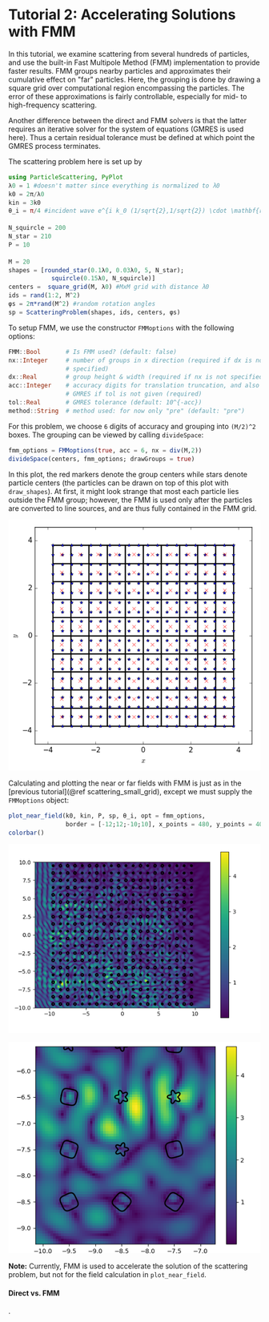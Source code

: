 # Tutorial 2: Accelerating Solutions with FMM

In this tutorial, we examine scattering from several hundreds of particles, and
use the built-in Fast Multipole Method (FMM) implementation to provide faster
results.
FMM groups nearby particles and approximates their cumulative effect on "far"
particles. Here, the grouping is done by drawing a square grid over computational
region encompassing the particles. The error of these approximations is fairly
 controllable, especially for mid- to high-frequency scattering.

Another difference between the direct and FMM solvers is that the latter requires
an iterative solver for the system of equations (GMRES is used here). Thus a
certain residual tolerance must be defined at which point the GMRES process
terminates.

The scattering problem here is set up by

```julia
using ParticleScattering, PyPlot
λ0 = 1 #doesn't matter since everything is normalized to λ0
k0 = 2π/λ0
kin = 3k0
θ_i = π/4 #incident wave e^{i k_0 (1/sqrt{2},1/sqrt{2}) \cdot \mathbf{r}}

N_squircle = 200
N_star = 210
P = 10

M = 20
shapes = [rounded_star(0.1λ0, 0.03λ0, 5, N_star);
            squircle(0.15λ0, N_squircle)]
centers =  square_grid(M, λ0) #MxM grid with distance λ0
ids = rand(1:2, M^2)
φs = 2π*rand(M^2) #random rotation angles
sp = ScatteringProblem(shapes, ids, centers, φs)
```

To setup FMM, we use the constructor `FMMoptions` with the following options:

```julia
FMM::Bool       # Is FMM used? (default: false)
nx::Integer     # number of groups in x direction (required if dx is not
                # specified)
dx::Real        # group height & width (required if nx is not specified)
acc::Integer    # accuracy digits for translation truncation, and also for
                # GMRES if tol is not given (required)
tol::Real       # GMRES tolerance (default: 10^{-acc})
method::String  # method used: for now only "pre" (default: "pre")
```

For this problem, we choose ``6`` digits of accuracy and grouping into
``(M/2)^2`` boxes. The grouping can be viewed by calling `divideSpace`:

```julia
fmm_options = FMMoptions(true, acc = 6, nx = div(M,2))
divideSpace(centers, fmm_options; drawGroups = true)
```

In this plot, the red markers denote the group centers while stars denote
particle centers (the particles can be drawn on top of this plot with
`draw_shapes`). At first, it might look strange that most each particle lies
outside the FMM group; however, the FMM is used only after the particles are
converted to line sources, and are thus fully contained in the FMM grid.

![fmm_tutorial_plot0](./assets/fmm_tutorial_plot0.png)

Calculating and plotting the near or far fields with FMM is just as in the
[previous tutorial](@ref scattering_small_grid), except we must supply the
`FMMoptions` object:

```julia
plot_near_field(k0, kin, P, sp, θ_i, opt = fmm_options,
                border = [-12;12;-10;10], x_points = 480, y_points = 400)
colorbar()
```

![fmm_tutorial_plot1](./assets/fmm_tutorial_plot1.png)

![fmm_tutorial_plot2](./assets/fmm_tutorial_plot2.png)

**Note:**
Currently, FMM is used to accelerate the solution of the scattering problem,
but not for the field calculation in `plot_near_field`.

#### Direct vs. FMM
.
